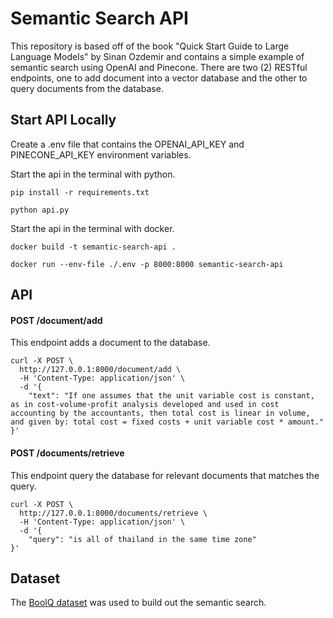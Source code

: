 # Semantic Search API

This repository is based off of the book "Quick Start Guide to Large Language Models" by Sinan Ozdemir and contains a simple example of semantic search using OpenAI and Pinecone. There are two (2) RESTful endpoints, one to add document into a vector database and the other to query documents from the database.

## Start API Locally

Create a .env file that contains the OPENAI_API_KEY and PINECONE_API_KEY environment variables.

Start the api in the terminal with python.

```
pip install -r requirements.txt

python api.py
```


Start the api in the terminal with docker.
```
docker build -t semantic-search-api .

docker run --env-file ./.env -p 8000:8000 semantic-search-api
```

## API

#### POST /document/add

This endpoint adds a document to the database.

```
curl -X POST \
  http://127.0.0.1:8000/document/add \
  -H 'Content-Type: application/json' \
  -d '{
	"text": "If one assumes that the unit variable cost is constant, as in cost-volume-profit analysis developed and used in cost accounting by the accountants, then total cost is linear in volume, and given by: total cost = fixed costs + unit variable cost * amount."
}'
```

#### POST /documents/retrieve

This endpoint query the database for relevant documents that matches the query.

```
curl -X POST \
  http://127.0.0.1:8000/documents/retrieve \
  -H 'Content-Type: application/json' \
  -d '{
	"query": "is all of thailand in the same time zone"
}'
```

## Dataset

The [BoolQ dataset](https://github.com/google-research-datasets/boolean-questions) was used to build out the semantic search.
